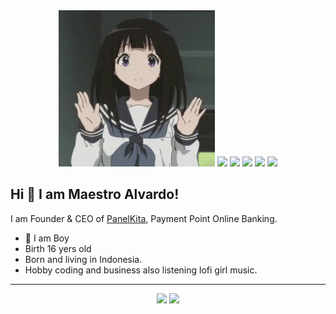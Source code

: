 <div align="center">
  <img src="https://raw.githubusercontent.com/maestroal/maestroal/main/hello.gif" width="250" height="250">
  <img src="https://img.shields.io/badge/-Visual%20Studio%20Code-23A9F2?style=flat-square&logo=Visual%20Studio%20Code&logoColor=white"/>
  <img src="https://img.shields.io/badge/-Debian-A80030?style=flat-square&logo=Debian&logoColor=white"/>
  <img src="https://img.shields.io/badge/-PYTHON-0000ff?style=flat-square&logo=Python&logoColor=white"/>
  <img src="https://img.shields.io/badge/-PHP-ffae7?style=flat-square&logo=php&logoColor=white"/>
  <img src="https://img.shields.io/badge/-NPM-CB3837?style=flat-square&logo=NPM&logoColor=white"/>
</div>

## Hi 👋 I am Maestro Alvardo! 
I am Founder & CEO of [PanelKita](https://panelkita.net/), Payment Point Online Banking.

- 👨 I am Boy 
- Birth 16 yers old
- Born and living in Indonesia.
- Hobby coding and business also listening lofi girl music.

---
<p align = "center">
  <img src = "https://github-readme-stats.vercel.app/api?username=maestroal&show_icons=true&theme=bear" width = 400>
  <img src = "https://github-readme-streak-stats.herokuapp.com?user=maestroal&theme=dark&hide_border=true" width = 400>
</p>
